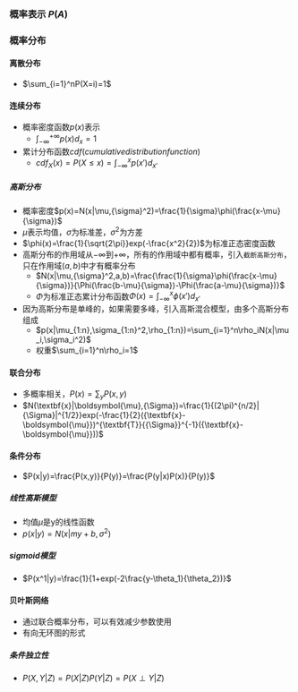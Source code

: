 ### 概率表示 $P\left(A\right)$
### 概率分布
#### 离散分布
- $\sum_{i=1}^nP(X=i)=1$
#### 连续分布
- 概率密度函数$p(x)$表示
  - $\int_{-\infty}^{+\infty}p(x)d_x=1$
- 累计分布函数$cdf(cumulative distribution function)$
  - $cdf_X(x) = P(X{\leq}x) = \int_{-\infty}^xp(x')d_{x'}$
##### 高斯分布
- 概率密度$p(x)=N(x|\mu,{\sigma}^2)=\frac{1}{\sigma}\phi(\frac{x-\mu}{\sigma})$
- $\mu$表示均值，$\sigma$为标准差，${\sigma}^2$为方差
- $\phi(x)=\frac{1}{\sqrt{2\pi}}exp(-\frac{x^2}{2})$为标准正态密度函数
- 高斯分布的作用域从$-\infty$到$+\infty$，所有的作用域中都有概率，引入`截断高斯分布`，只在作用域$(a,b)$中才有概率分布
  - $N(x|\mu,{\sigma}^2,a,b)=\frac{\frac{1}{\sigma}\phi(\frac{x-\mu}{\sigma})}{\Phi(\frac{b-\mu}{\sigma})-\Phi(\frac{a-\mu}{\sigma})}$
  - $\Phi$为标准正态累计分布函数$\Phi(x)=\int_{-\infty}^x\phi(x')d_{x'}$
- 因为高斯分布是单峰的，如果需要多峰，引入高斯混合模型，由多个高斯分布组成
  - $p(x|\mu_{1:n},\sigma_{1:n}^2,\rho_{1:n})=\sum_{i=1}^n\rho_iN(x|\mu_i,\sigma_i^2)$
  - 权重$\sum_{i=1}^n\rho_i=1$
#### 联合分布
- 多概率相关，$P(x)=\sum_yP(x,y)$
- $N(\textbf{x}|\boldsymbol{\mu},{\Sigma})=\frac{1}{(2\pi)^{n/2}|{\Sigma}|^{1/2}}exp(-\frac{1}{2}({\textbf{x}-\boldsymbol{\mu}})^{\textbf{T}}{{\Sigma}}^{-1}({\textbf{x}-\boldsymbol{\mu}}))$
#### 条件分布
- $P(x|y)=\frac{P(x,y)}{P(y)}=\frac{P(y|x)P(x)}{P(y)}$
##### 线性高斯模型
- 均值$\mu$是y的线性函数
- $p(x|y)=N(x|my+b,{\sigma}^2)$
##### sigmoid模型
- $P(x^1|y)=\frac{1}{1+exp(-2\frac{y-\theta_1}{\theta_2})}$
#### 贝叶斯网络
- 通过联合概率分布，可以有效减少参数使用
- 有向无环图的形式
##### 条件独立性
- $P(X,Y|Z)=P(X|Z)P(Y|Z)=P(X\perp{Y}|Z)$